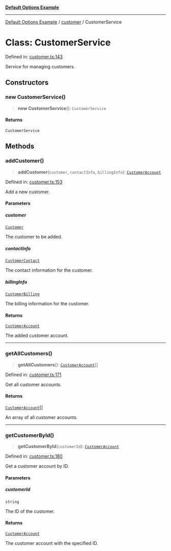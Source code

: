 [**Default Options Example**](../../README.md)

***

[Default Options Example](../../modules.md) / [customer](../README.md) / CustomerService

# Class: CustomerService

Defined in: [customer.ts:143](https://github.com/typedoc2md/dummy-typescript-api/blob/main/src/customer.ts#L143)

Service for managing customers.

## Constructors

### new CustomerService()

> **new CustomerService**(): `CustomerService`

#### Returns

`CustomerService`

## Methods

### addCustomer()

> **addCustomer**(`customer`, `contactInfo`, `billingInfo`): [`CustomerAccount`](CustomerAccount.md)

Defined in: [customer.ts:153](https://github.com/typedoc2md/dummy-typescript-api/blob/main/src/customer.ts#L153)

Add a new customer.

#### Parameters

##### customer

[`Customer`](../interfaces/Customer.md)

The customer to be added.

##### contactInfo

[`CustomerContact`](../interfaces/CustomerContact.md)

The contact information for the customer.

##### billingInfo

[`CustomerBilling`](../interfaces/CustomerBilling.md)

The billing information for the customer.

#### Returns

[`CustomerAccount`](CustomerAccount.md)

The added customer account.

***

### getAllCustomers()

> **getAllCustomers**(): [`CustomerAccount`](CustomerAccount.md)[]

Defined in: [customer.ts:171](https://github.com/typedoc2md/dummy-typescript-api/blob/main/src/customer.ts#L171)

Get all customer accounts.

#### Returns

[`CustomerAccount`](CustomerAccount.md)[]

An array of all customer accounts.

***

### getCustomerById()

> **getCustomerById**(`customerId`): [`CustomerAccount`](CustomerAccount.md)

Defined in: [customer.ts:180](https://github.com/typedoc2md/dummy-typescript-api/blob/main/src/customer.ts#L180)

Get a customer account by ID.

#### Parameters

##### customerId

`string`

The ID of the customer.

#### Returns

[`CustomerAccount`](CustomerAccount.md)

The customer account with the specified ID.
